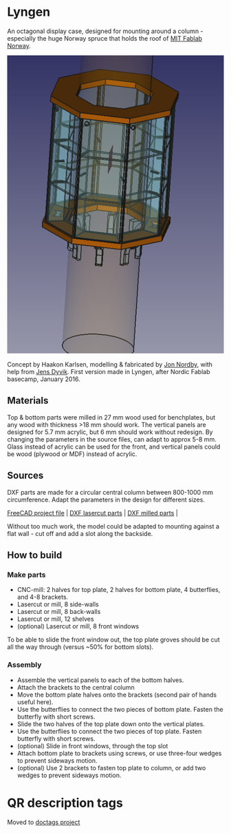 
# Lyngen

An octagonal display case, designed for mounting around a column -
especially the huge Norway spruce that holds the roof of [MIT Fablab Norway](http://www.fablab.no/).

![Render of design](./img/displaycase-render.png)

Concept by Haakon Karlsen, modelling & fabricated by [Jon Nordby](http://jonnor.com), with help from [Jens Dyvik](http://dyvikdesign.com).
First version made in Lyngen, after Nordic Fablab basecamp, January 2016.

## Materials

Top & bottom parts were milled in 27 mm wood used for benchplates, but any wood with thickness >18 mm should work.
The vertical panels are designed for 5.7 mm acrylic, but 6 mm should work without redesign.
By changing the parameters in the source files, can adapt to approx 5-8 mm.
Glass instead of acrylic can be used for the front, and vertical panels could be wood (plywood or MDF) instead of acrylic.

## Sources

DXF parts are made for a circular central column between 800-1000 mm circumference.
Adapt the parameters in the design for different sizes.

[FreeCAD project file](./lyngen.fcstd) |
[DXF lasercut parts](./export/lyngen-lasercut-1.dxf) |
[DXF milled parts](./export/lyngen-milled-1.dxf) |

Without too much work, the model could be adapted to mounting against a flat wall -
cut off and add a slot along the backside.

## How to build

### Make parts

* CNC-mill: 2 halves for top plate, 2 halves for bottom plate, 4 butterflies, and 4-8 brackets.
* Lasercut or mill, 8 side-walls
* Lasercut or mill, 8 back-walls
* Lasercut or mill, 12 shelves
* (optional) Lasercut or mill, 8 front windows

To be able to slide the front window out, the top plate groves should be cut all the way through (versus ~50% for bottom slots).

### Assembly

* Assemble the vertical panels to each of the bottom halves.
* Attach the brackets to the central column
* Move the bottom plate halves onto the brackets (second pair of hands useful here).
* Use the butterflies to connect the two pieces of bottom plate. Fasten the butterfly with short screws. 
* Slide the two halves of the top plate down onto the vertical plates.
* Use the butterflies to connect the two pieces of top plate. Fasten butterfly with short screws.
* (optional) Slide in front windows, through the top slot
* Attach bottom plate to brackets using screws, or use three-four wedges to prevent sideways motion.
* (optional) Use 2 brackets to fasten top plate to column, or add two wedges to prevent sideways motion.


# QR description tags

Moved to [doctags project](https://github.com/jonnor/projects/tree/master/doctags)

